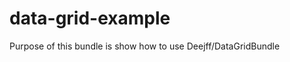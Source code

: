 data-grid-example
=================

Purpose of this bundle is show how to use Deejff/DataGridBundle
